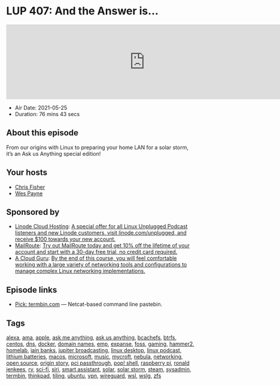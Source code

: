 # LUP 407: And the Answer is...

<iframe src="https://player.fireside.fm/v2/RUkczH-V+JZw3gtXU?theme=dark" width="740" height="200" frameborder="0" scrolling="no"></iframe>

* Air Date: 2021-05-25
* Duration: 76 mins 43 secs

## About this episode

From our origins with Linux to preparing your home LAN for a solar storm, it’s an Ask us Anything special edition!

## Your hosts
* [Chris Fisher](https://linuxunplugged.com/hosts/chrislas)
* [Wes Payne](https://linuxunplugged.com/hosts/wes)

## Sponsored by

  * [Linode Cloud Hosting](https://linode.com/unplugged): [A special offer for all Linux Unplugged Podcast listeners and new Linode customers, visit linode.com/unplugged, and receive $100 towards your new account. ](https://linode.com/unplugged)
  * [MailRoute](http://mailroute.net/linux): [Try out MailRoute today and get 10% off the lifetime of your account and start with a 30-day free trial, no credit card required.](http://mailroute.net/linux)
  * [A Cloud Guru](https://linuxacademy.com/cp/modules/view/id/262/?utm_source=jupiter&utm_medium=cpc): [By the end of this course, you will feel comfortable working with a large variety of networking tools and configurations to manage complex Linux networking implementations.](https://linuxacademy.com/cp/modules/view/id/262/?utm_source=jupiter&utm_medium=cpc)



## Episode links

  * [Pick: termbin.com](https://termbin.com/ "Pick:  termbin.com") — Netcat-based command line pastebin.



## Tags

[alexa](https://linuxunplugged.com/tags/alexa), [ama](https://linuxunplugged.com/tags/ama), [apple](https://linuxunplugged.com/tags/apple), [ask me anything](https://linuxunplugged.com/tags/ask%20me%20anything), [ask us anything](https://linuxunplugged.com/tags/ask%20us%20anything), [bcachefs](https://linuxunplugged.com/tags/bcachefs), [btrfs](https://linuxunplugged.com/tags/btrfs), [centos](https://linuxunplugged.com/tags/centos), [dns](https://linuxunplugged.com/tags/dns), [docker](https://linuxunplugged.com/tags/docker), [domain names](https://linuxunplugged.com/tags/domain%20names), [emp](https://linuxunplugged.com/tags/emp), [expanse](https://linuxunplugged.com/tags/expanse), [foss](https://linuxunplugged.com/tags/foss), [gaming](https://linuxunplugged.com/tags/gaming), [hammer2](https://linuxunplugged.com/tags/hammer2), [homelab](https://linuxunplugged.com/tags/homelab), [iain banks](https://linuxunplugged.com/tags/iain%20banks), [jupiter broadcasting](https://linuxunplugged.com/tags/jupiter%20broadcasting), [linux desktop](https://linuxunplugged.com/tags/linux%20desktop), [linux podcast](https://linuxunplugged.com/tags/linux%20podcast), [lithium batteries](https://linuxunplugged.com/tags/lithium%20batteries), [macos](https://linuxunplugged.com/tags/macos), [microsoft](https://linuxunplugged.com/tags/microsoft), [music](https://linuxunplugged.com/tags/music), [mycroft](https://linuxunplugged.com/tags/mycroft), [nebula](https://linuxunplugged.com/tags/nebula), [networking](https://linuxunplugged.com/tags/networking), [open source](https://linuxunplugged.com/tags/open%20source), [origin story](https://linuxunplugged.com/tags/origin%20story), [pci passthrough](https://linuxunplugged.com/tags/pci%20passthrough), [pop! shell](https://linuxunplugged.com/tags/pop!%20shell), [raspberry pi](https://linuxunplugged.com/tags/raspberry%20pi), [ronald jenkees](https://linuxunplugged.com/tags/ronald%20jenkees), [rv](https://linuxunplugged.com/tags/rv), [sci-fi](https://linuxunplugged.com/tags/sci-fi), [siri](https://linuxunplugged.com/tags/siri), [smart assistant](https://linuxunplugged.com/tags/smart%20assistant), [solar](https://linuxunplugged.com/tags/solar), [solar storm](https://linuxunplugged.com/tags/solar%20storm), [steam](https://linuxunplugged.com/tags/steam), [sysadmin](https://linuxunplugged.com/tags/sysadmin), [termbin](https://linuxunplugged.com/tags/termbin), [thinkpad](https://linuxunplugged.com/tags/thinkpad), [tiling](https://linuxunplugged.com/tags/tiling), [ubuntu](https://linuxunplugged.com/tags/ubuntu), [vpn](https://linuxunplugged.com/tags/vpn), [wireguard](https://linuxunplugged.com/tags/wireguard), [wsl](https://linuxunplugged.com/tags/wsl), [wslg](https://linuxunplugged.com/tags/wslg), [zfs](https://linuxunplugged.com/tags/zfs)